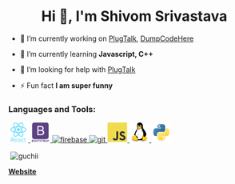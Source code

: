 <h1 align="center">Hi 👋, I'm Shivom Srivastava</h1>

- 🔭 I’m currently working on [PlugTalk](https://github.com/teamPlugTalk/PlugTalk), [DumpCodeHere](https://github.com/guchii/dumpcodehere)

- 🌱 I’m currently learning **Javascript, C++**

- 🤝 I’m looking for help with [PlugTalk](https://github.com/teamPlugTalk/PlugTalk)

- ⚡ Fun fact **I am super funny**

<h3 align="left">Languages and Tools:</h3>
<p align="left"> <a href="https://reactjs.org/" target="_blank"> <img src="https://raw.githubusercontent.com/devicons/devicon/master/icons/react/react-original-wordmark.svg" alt="react" width="40" height="40"/> </a> <a href="https://getbootstrap.com" target="_blank"> <img src="https://raw.githubusercontent.com/devicons/devicon/master/icons/bootstrap/bootstrap-plain-wordmark.svg" alt="bootstrap" width="40" height="40"/> </a> <a href="https://firebase.google.com/" target="_blank"> <img src="https://www.vectorlogo.zone/logos/firebase/firebase-icon.svg" alt="firebase" width="40" height="40"/> </a> <a href="https://git-scm.com/" target="_blank"> <img src="https://www.vectorlogo.zone/logos/git-scm/git-scm-icon.svg" alt="git" width="40" height="40"/> </a> <a href="https://developer.mozilla.org/en-US/docs/Web/JavaScript" target="_blank"> <img src="https://raw.githubusercontent.com/devicons/devicon/master/icons/javascript/javascript-original.svg" alt="javascript" width="40" height="40"/> </a> <a href="https://www.linux.org/" target="_blank"> <img src="https://raw.githubusercontent.com/devicons/devicon/master/icons/linux/linux-original.svg" alt="linux" width="40" height="40"/> </a> <a href="https://www.python.org" target="_blank"> <img src="https://raw.githubusercontent.com/devicons/devicon/master/icons/python/python-original.svg" alt="python" width="40" height="40"/> </a> </p>

<!-- <p><img align="left" src="https://github-readme-stats.vercel.app/api/top-langs?username=guchii&show_icons=true&locale=en&layout=compact" alt="guchii" /></p> -->

<p>&nbsp;<img align="center" src="https://github-readme-stats.vercel.app/api?username=guchii&show_icons=true&locale=en" alt="guchii" /></p>

**[Website](https://guchii.vercel.app)**
